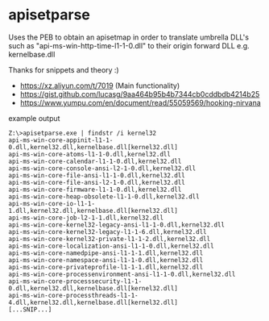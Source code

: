 # apisetparse
Uses the PEB to obtain an apisetmap in order to translate umbrella DLL's such as "api-ms-win-http-time-l1-1-0.dll" to their origin forward DLL e.g. kernelbase.dll


Thanks for snippets and theory :)
- https://xz.aliyun.com/t/7019   (Main functionality)
- https://gist.github.com/lucasg/9aa464b95b4b7344cb0cddbdb4214b25
- https://www.yumpu.com/en/document/read/55059569/hooking-nirvana


example output
```
Z:\>apisetparse.exe | findstr /i kernel32
api-ms-win-core-appinit-l1-1-0.dll,kernel32.dll,kernelbase.dll[kernel32.dll]
api-ms-win-core-atoms-l1-1-0.dll,kernel32.dll
api-ms-win-core-calendar-l1-1-0.dll,kernel32.dll
api-ms-win-core-console-ansi-l2-1-0.dll,kernel32.dll
api-ms-win-core-file-ansi-l1-1-0.dll,kernel32.dll
api-ms-win-core-file-ansi-l2-1-0.dll,kernel32.dll
api-ms-win-core-firmware-l1-1-0.dll,kernel32.dll
api-ms-win-core-heap-obsolete-l1-1-0.dll,kernel32.dll
api-ms-win-core-io-l1-1-1.dll,kernel32.dll,kernelbase.dll[kernel32.dll]
api-ms-win-core-job-l2-1-1.dll,kernel32.dll
api-ms-win-core-kernel32-legacy-ansi-l1-1-0.dll,kernel32.dll
api-ms-win-core-kernel32-legacy-l1-1-6.dll,kernel32.dll
api-ms-win-core-kernel32-private-l1-1-2.dll,kernel32.dll
api-ms-win-core-localization-ansi-l1-1-0.dll,kernel32.dll
api-ms-win-core-namedpipe-ansi-l1-1-1.dll,kernel32.dll
api-ms-win-core-namespace-ansi-l1-1-0.dll,kernel32.dll
api-ms-win-core-privateprofile-l1-1-1.dll,kernel32.dll
api-ms-win-core-processenvironment-ansi-l1-1-0.dll,kernel32.dll
api-ms-win-core-processsecurity-l1-1-0.dll,kernel32.dll,kernelbase.dll[kernel32.dll]
api-ms-win-core-processthreads-l1-1-4.dll,kernel32.dll,kernelbase.dll[kernel32.dll]
[...SNIP...]
```
